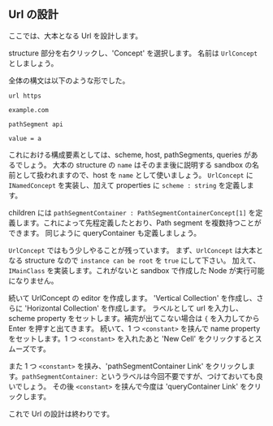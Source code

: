 ## Url の設計

ここでは、大本となる Url を設計します。

structure 部分を右クリックし、'Concept' を選択します。
名前は `UrlConcept` としましょう。

全体の構文は以下のような形でした。

```
url https

example.com

pathSegment api

value = a
```

これにおける構成要素としては、scheme, host, pathSegments, queries があるでしょう。
大本の structure の `name` はそのまま後に説明する sandbox の名前として扱われますので、host を `name` として使いましょう。
`UrlConcept` に `INamedConcept` を実装し、加えて properties に `scheme : string` を定義します。

children には `pathSegmentContainer : PathSegmentContainerConcept[1]` を定義します。これによって先程定義したとおり、Path segment を複数持つことができます。
同じように queryContainer も定義しましょう。


`UrlConcept` ではもう少しやることが残っています。
まず、`UrlConcept` は大本となる structure なので `instance can be root` を `true` にして下さい。
加えて、`IMainClass` を実装します。これがないと sandbox で作成した Node が実行可能になりません。


続いて UrlConcept の editor を作成します。
'Vertical Collection' を作成し、さらに 'Horizontal Collection' を作成します。
ラベルとして url を入力し、scheme property をセットします。補完が出てこない場合は `{` を入力してから Enter を押すと出てきます。
続いて、1 つ `<constant>` を挟んで name property をセットします。1 つ `<constant>` を入れたあと 'New Cell' をクリックするとスムーズです。

また 1 つ `<constant>` を挟み、'pathSegmentContainer Link' をクリックします。`pathSegmentContainer:` というラベルは今回不要ですが、つけておいても良いでしょう。
その後 `<constant>` を挟んで今度は 'queryContainer Link' をクリックします。

これで Url の設計は終わりです。

